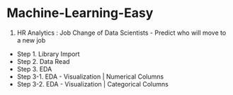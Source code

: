 # Machine-Learning-Easy

1. HR Analytics : Job Change of Data Scientists - Predict who will move to a new job
* Step 1. Library Import
* Step 2. Data Read
* Step 3. EDA
* Step 3-1. EDA - Visualization | Numerical Columns
* Step 3-2. EDA - Visualization | Categorical Columns
